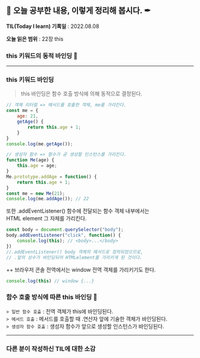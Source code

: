 ## 📕 오늘 공부한 내용, 이렇게 정리해 봅시다. ✒

**TIL(Today I learn) 기록일** : 2022.08.08

**오늘 읽은 범위** : 22장 this

### this 키워드의 동적 바인딩 📑

---

### this 키워드 바인딩

> this 바인딩은 함수 호출 방식에 의해 동적으로 결정된다.
```js
// 객체 리터럴 => 메서드를 호출한 객체, me를 가리킨다.
const me = {
    age: 21,
    getAge() {
        return this.age + 1;
    }
}
console.log(me.getAge());

// 생성자 함수 => 함수가 곧 생성할 인스턴스를 가리킨다.
function Me(age) {
    this.age = age;
}
Me.prototype.addAge = function() {
    return this.age + 1;
}
const me = new Me(21);
console.log(me.addAge()); // 22
```
또한 .addEventListener() 함수에 전달되는 함수 객체 내부에서는</br>
HTML element 그 자체를 가리킨다.
```js
const body = document.querySelector("body");
body.addEventListener("click", function() {
    console.log(this); // <body>...</body>
})
//.addEventListener() body 객체의 메서드로 정의되었으므로,
// .앞의 상수가 바인딩되어 HTMLelement를 가리키게 된 것이다. 
```
++ 브라우저 콘솔 전역에서는 window 전역 객체를 가리키기도 한다.
```js
console.log(this) // window {...}
```

### 함수 호출 방식에 따른 this 바인딩 🧵

`> 일반 함수 호출` : 전역 객체가 this에 바인딩된다.</br>
`> 메서드 호출` : 메서드를 호출할 때 .연산자 앞에 기술한 객체가 바인딩된다.</br>
`> 생성자 함수 호출` : 생성자 함수가 앞으로 생성할 인스턴스가 바인딩된다.</br>

---

### 다른 분이 작성하신 TIL에 대한 소감